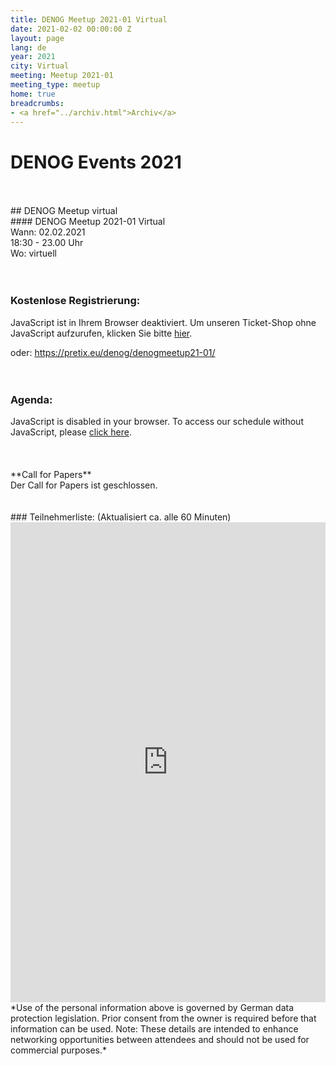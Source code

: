 ```yaml
---
title: DENOG Meetup 2021-01 Virtual
date: 2021-02-02 00:00:00 Z
layout: page
lang: de
year: 2021
city: Virtual
meeting: Meetup 2021-01
meeting_type: meetup
home: true
breadcrumbs:
- <a href="../archiv.html">Archiv</a>
---
```


# DENOG Events 2021
<br>
<br>
## DENOG Meetup virtual
<br>
#### DENOG Meetup 2021-01 Virtual<br>
Wann: 02.02.2021<br>
18:30 - 23.00 Uhr<br>
Wo: virtuell<br>
<br>
<br>

### Kostenlose Registrierung: 

<pretix-widget event="https://pretix.eu/denog/denogmeetup21-01/"></pretix-widget>
<noscript>
   <div class="pretix-widget">
        <div class="pretix-widget-info-message">
            JavaScript ist in Ihrem Browser deaktiviert. Um unseren Ticket-Shop ohne JavaScript aufzurufen, klicken Sie bitte <a target="_blank" rel="noopener" href="https://pretix.eu/denog/denogmeetup21-01/">hier</a>.
        </div>
    </div>
</noscript>

oder: <a href='https://pretix.eu/denog/denogmeetup21-01/' target='_new'>https://pretix.eu/denog/denogmeetup21-01/</a>
<br>
<br>
<br>

### Agenda: 

<pretalx-schedule event-url="https://pretalx.denog.de/meetup-2021-01/" locale="de" format="list" style="--pretalx-clr-primary: #3aa57c"></pretalx-schedule>
<noscript>
   <div class="pretalx-widget">
        <div class="pretalx-widget-info-message">
            JavaScript is disabled in your browser. To access our schedule without JavaScript,
            please <a target="_blank" href="https://pretalx.denog.de/meetup-2021-01/schedule/">click here</a>.
        </div>
    </div>
</noscript>
<br>
<br>
<br>
**Call for Papers**<br>
Der Call for Papers ist geschlossen.
<br>
<br>
<br>
### Teilnehmerliste:
(Aktualisiert ca. alle 60 Minuten)<br>
<iframe src="https://www.denog.de/pretix-attendeelist/" width="100%" height="768" frameborder="0" scrolling="yes" marginheight="0" marginwidth="0" name="Attendeelist" title="DENOG12 Attendees">
  <!-- Textalternativen werden nicht unterstützt -->
</iframe>
<br>
*Use of the personal information above is governed by German data protection legislation. Prior consent from the owner is required before that information can be used. Note: These details are intended to enhance networking opportunities between attendees and should not be used for commercial purposes.*

